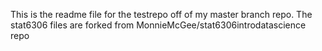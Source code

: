 This is the readme file for the testrepo off of my master branch repo. 
The stat6306 files are forked from MonnieMcGee/stat6306introdatascience repo



